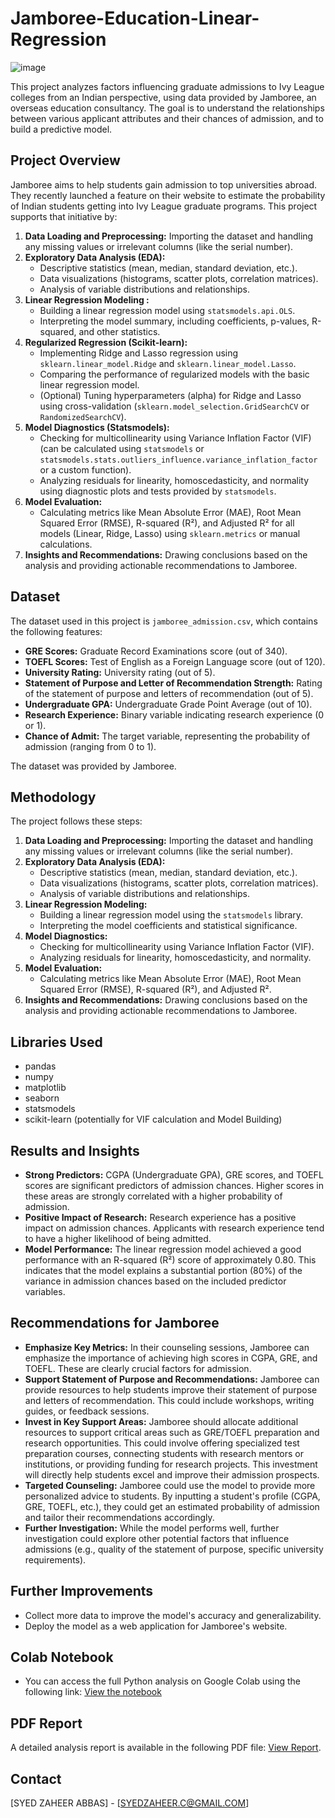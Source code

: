 # Jamboree-Education-Linear-Regression
![image](https://github.com/user-attachments/assets/6f4ad165-4523-4246-b84e-6b5be9509b7b)


This project analyzes factors influencing graduate admissions to Ivy League colleges from an Indian perspective, using data provided by Jamboree, an overseas education consultancy. The goal is to understand the relationships between various applicant attributes and their chances of admission, and to build a predictive model.

## Project Overview

Jamboree aims to help students gain admission to top universities abroad. They recently launched a feature on their website to estimate the probability of Indian students getting into Ivy League graduate programs. This project supports that initiative by:

1.   **Data Loading and Preprocessing:** Importing the dataset and handling any missing values or irrelevant columns (like the serial number).
2.  **Exploratory Data Analysis (EDA):**
    *   Descriptive statistics (mean, median, standard deviation, etc.).
    *   Data visualizations (histograms, scatter plots, correlation matrices).
    *   Analysis of variable distributions and relationships.
3.  **Linear Regression Modeling :**
    *   Building a linear regression model using `statsmodels.api.OLS`.
    *   Interpreting the model summary, including coefficients, p-values, R-squared, and other statistics.
4.  **Regularized Regression (Scikit-learn):**
    *   Implementing Ridge and Lasso regression using `sklearn.linear_model.Ridge` and `sklearn.linear_model.Lasso`.
    *   Comparing the performance of regularized models with the basic linear regression model.
    *   (Optional) Tuning hyperparameters (alpha) for Ridge and Lasso using cross-validation (`sklearn.model_selection.GridSearchCV` or `RandomizedSearchCV`).
5.  **Model Diagnostics (Statsmodels):**
    *   Checking for multicollinearity using Variance Inflation Factor (VIF) (can be calculated using `statsmodels` or `statsmodels.stats.outliers_influence.variance_inflation_factor` or a custom function).
    *   Analyzing residuals for linearity, homoscedasticity, and normality using diagnostic plots and tests provided by `statsmodels`.
6.  **Model Evaluation:**
    *   Calculating metrics like Mean Absolute Error (MAE), Root Mean Squared Error (RMSE), R-squared (R²), and Adjusted R² for all models (Linear, Ridge, Lasso) using `sklearn.metrics` or manual calculations.
7.  **Insights and Recommendations:** Drawing conclusions based on the analysis and providing actionable recommendations to Jamboree.


## Dataset

The dataset used in this project is `jamboree_admission.csv`, which contains the following features:

*   **GRE Scores:** Graduate Record Examinations score (out of 340).
*   **TOEFL Scores:** Test of English as a Foreign Language score (out of 120).
*   **University Rating:** University rating (out of 5).
*   **Statement of Purpose and Letter of Recommendation Strength:** Rating of the statement of purpose and letters of recommendation (out of 5).
*   **Undergraduate GPA:** Undergraduate Grade Point Average (out of 10).
*   **Research Experience:** Binary variable indicating research experience (0 or 1).
*   **Chance of Admit:** The target variable, representing the probability of admission (ranging from 0 to 1).

The dataset was provided by Jamboree.

## Methodology

The project follows these steps:

1.  **Data Loading and Preprocessing:** Importing the dataset and handling any missing values or irrelevant columns (like the serial number).
2.  **Exploratory Data Analysis (EDA):**
    *   Descriptive statistics (mean, median, standard deviation, etc.).
    *   Data visualizations (histograms, scatter plots, correlation matrices).
    *   Analysis of variable distributions and relationships.
3.  **Linear Regression Modeling:**
    *   Building a linear regression model using the `statsmodels` library.
    *   Interpreting the model coefficients and statistical significance.
4.  **Model Diagnostics:**
    *   Checking for multicollinearity using Variance Inflation Factor (VIF).
    *   Analyzing residuals for linearity, homoscedasticity, and normality.
5.  **Model Evaluation:**
    *   Calculating metrics like Mean Absolute Error (MAE), Root Mean Squared Error (RMSE), R-squared (R²), and Adjusted R².
6.  **Insights and Recommendations:** Drawing conclusions based on the analysis and providing actionable recommendations to Jamboree.

## Libraries Used

*   pandas
*   numpy
*   matplotlib
*   seaborn
*   statsmodels
*   scikit-learn (potentially for VIF calculation and Model Building)

## Results and Insights 

*   **Strong Predictors:** CGPA (Undergraduate GPA), GRE scores, and TOEFL scores are significant predictors of admission chances. Higher scores in these areas are strongly correlated with a higher probability of admission.
*   **Positive Impact of Research:** Research experience has a positive impact on admission chances. Applicants with research experience tend to have a higher likelihood of being admitted.
*   **Model Performance:** The linear regression model achieved a good performance with an R-squared (R²) score of approximately 0.80. This indicates that the model explains a substantial portion (80%) of the variance in admission chances based on the included predictor variables.

## Recommendations for Jamboree

*   **Emphasize Key Metrics:** In their counseling sessions, Jamboree can emphasize the importance of achieving high scores in CGPA, GRE, and TOEFL. These are clearly crucial factors for admission.
*   **Support Statement of Purpose and Recommendations:** Jamboree can provide resources to help students improve their statement of purpose and letters of recommendation. This could include workshops, writing guides, or feedback sessions.
*   **Invest in Key Support Areas:** Jamboree should allocate additional resources to support critical areas such as GRE/TOEFL preparation and research opportunities. This could involve offering specialized test preparation courses, connecting students with research mentors or institutions, or providing funding for research projects. This investment will directly help students excel and improve their admission prospects.
*   **Targeted Counseling:** Jamboree could use the model to provide more personalized advice to students. By inputting a student's profile (CGPA, GRE, TOEFL, etc.), they could get an estimated probability of admission and tailor their recommendations accordingly.
*   **Further Investigation:** While the model performs well, further investigation could explore other potential factors that influence admissions (e.g., quality of the statement of purpose, specific university requirements).


## Further Improvements 

*   Collect more data to improve the model's accuracy and generalizability.
*   Deploy the model as a web application for Jamboree's website.

## Colab Notebook
- You can access the full Python analysis on Google Colab using the following link: [View the notebook](https://colab.research.google.com/drive/1K87JOiTTbnVGQcna-IO3bSItAgQj1jn1#scrollTo=BNbt-qGtjvxh)

## PDF Report

A detailed analysis report is available in the following PDF file: [View Report](Jamboree_Linear_Regression.pdf).

## Contact

[SYED ZAHEER ABBAS] - [SYEDZAHEER.C@GMAIL.COM]
